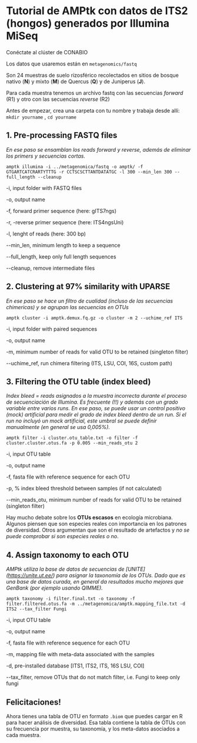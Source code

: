 # Tutorial de AMPtk con datos de ITS2 (hongos) generados por Illumina MiSeq 

Conéctate al clúster de CONABIO

Los datos que usaremos están en `metagenomics/fastq`

Son 24 muestras de suelo rizosférico recolectados en sitios de bosque nativo (**N**) y mixto (**M**) de Quercus (**Q**) y de Juniperus (**J**).

Para cada muestra tenemos un archivo fastq con las secuencias *forward* (R1) y otro con las secuencias *reverse* (R2)

Antes de empezar, crea una carpeta con tu nombre y trabaja desde allí: `mkdir yourname` , `cd yourname`


## 1. Pre-processing FASTQ files

*En ese paso se ensamblan los reads forward y reverse, además de eliminar los primers y secuencias cortas.*

`amptk illumina -i ../metagenomica/fastq -o amptk/ -f GTGARTCATCRARTYTTTG -r CCTSCSCTTANTDATATGC -l 300 --min_len 300 --full_length --cleanup`

-i, input folder with FASTQ files

-o, output name

-f, forward primer sequence (here: gITS7ngs)

-r, -reverse primer sequence (here: ITS4ngsUni)

-l, lenght of reads (here: 300 bp)

--min_len, minimum length to keep a sequence

--full_length, keep only full length sequences

--cleanup, remove intermediate files


## 2. Clustering at 97% similarity with UPARSE 

*En ese paso se hace un filtro de cualidad (incluso de las secuencias chimericas) y se agrupan las secuencias en OTUs*

`amptk cluster -i amptk.demux.fq.gz -o cluster -m 2 --uchime_ref ITS`

-i, input folder with paired sequences

-o, output name

-m, minimum number of reads for valid OTU to be retained (singleton filter)

--uchime_ref, run chimera filtering (ITS, LSU, COI, 16S, custom path)



## 3. Filtering the OTU table (index bleed)

*Index bleed = reads asignados a la muestra incorrecta durante el proceso de secuenciación de Illumina. Es frecuente (!!) y además con un grado variable entre varios runs. En ese paso, se puede usar un control positivo (mock) artificial para medir el grado de index bleed dentro de un run. Si el run no incluyó un mock artificial, este umbral se puede definir manualmente (en general se usa 0,005%).*

`amptk filter -i cluster.otu_table.txt -o filter -f cluster.cluster.otus.fa -p 0.005 --min_reads_otu 2`

-i, input OTU table

-o, output name

-f, fasta file with reference sequence for each OTU

-p, % index bleed threshold between samples (if not calculated)

--min_reads_otu, minimum number of reads for valid OTU to be retained (singleton filter)


Hay mucho debate sobre los **OTUs escasos** en ecología microbiana. Algunos piensen que son especies reales con importancia en los patrones de diversidad. Otros argumentan que son el resultado de artefactos y *no se puede comprobar si son especies reales o no*.



## 4. Assign taxonomy to each OTU

*AMPtk utiliza la base de datos de secuencias de [UNITE] (https://unite.ut.ee/) para asignar la taxonomía de los OTUs. Dado que es una base de datos curada, en general da resultados mucho mejores que GenBank (por ejemplo usando QIMME).*

`amptk taxonomy -i filter.final.txt -o taxonomy -f filter.filtered.otus.fa -m ../metagenomica/amptk.mapping_file.txt -d ITS2 --tax_filter Fungi`

-i, input OTU table

-o, output name

-f, fasta file with reference sequence for each OTU

-m, mapping file with meta-data associated with the samples

-d, pre-installed database [ITS1, ITS2, ITS, 16S LSU, COI]

--tax_filter, remove OTUs that do not match filter, i.e. Fungi to keep only fungi


## Felicitaciones! 
Ahora tienes una tabla de OTU en formato `.biom` que puedes cargar en R para hacer análisis de diversidad. Esa tabla contiene la tabla de OTUs con su frecuencia por muestra, su taxonomía, y los meta-datos asociados a cada muestra.
